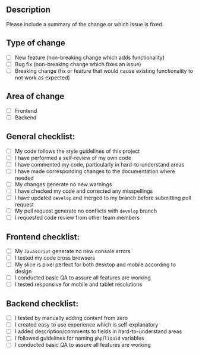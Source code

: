 ## Description

Please include a summary of the change or which issue is fixed.

## Type of change

- [ ] New feature (non-breaking change which adds functionality)
- [ ] Bug fix (non-breaking change which fixes an issue)
- [ ] Breaking change (fix or feature that would cause existing functionality to not work as expected)

## Area of change

- [ ] Frontend
- [ ] Backend

## General checklist:

- [ ] My code follows the style guidelines of this project
- [ ] I have performed a self-review of my own code
- [ ] I have commented my code, particularly in hard-to-understand areas
- [ ] I have made corresponding changes to the documentation where needed
- [ ] My changes generate no new warnings
- [ ] I have checked my code and corrected any misspellings
- [ ] I have updated `develop` and merged to my branch before submitting pull request
- [ ] My pull request generate no conflicts with `develop` branch
- [ ] I requested code review from other team members

## Frontend checklist:

- [ ] My `Javascript` generate no new console errors
- [ ] I tested my code cross browsers
- [ ] My slice is pixel perfect for both desktop and mobile according to design
- [ ] I conducted basic QA to assure all features are working
- [ ] I tested responsive for mobile and tablet resolutions

## Backend checklist:

- [ ] I tested by manually adding content from zero
- [ ] I created easy to use experience which is self-explanatory
- [ ] I added description/comments to fields in hard-to-understand areas
- [ ] I followed guidelines for naming `php`/`liquid` variables
- [ ] I conducted basic QA to assure all features are working